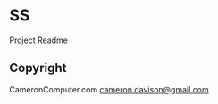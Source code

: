 SS
=============

Project Readme

Copyright
-------------
CameronComputer.com
cameron.davison@gmail.com
